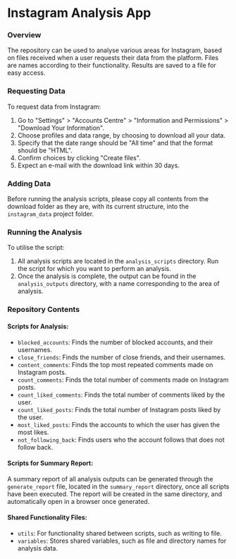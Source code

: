 # Instagram Analysis App

### Overview

The repository can be used to analyse various areas for Instagram, based on files received when a user requests their data from the platform. Files are names according to their functionality. Results are saved to a file for easy access.

### Requesting Data

To request data from Instagram:

1. Go to "Settings" > "Accounts Centre" > "Information and Permissions" > "Download Your Information".
2. Choose profiles and data range, by choosing to download all your data.
3. Specify that the date range should be "All time" and that the format should be "HTML".
4. Confirm choices by clicking "Create files".
5. Expect an e-mail with the download link within 30 days.

### Adding Data

Before running the analysis scripts, please copy all contents from the download folder as they are, with its current structure, into the `instagram_data` project folder.

### Running the Analysis

To utilise the script:

1. All analysis scripts are located in the `analysis_scripts` directory. Run the script for which you want to perform an analysis.
2. Once the analysis is complete, the output can be found in the `analysis_outputs` directory, with a name corresponding to the area of analysis.

### Repository Contents

#### Scripts for Analysis:

- `blocked_accounts`: Finds the number of blocked accounts, and their usernames.
- `close_friends`: Finds the number of close friends, and their usernames.
- `content_comments`: Finds the top most repeated comments made on Instagram posts.
- `count_comments`: Finds the total number of comments made on Instagram posts.
- `count_liked_comments`: Finds the total number of comments liked by the user.
- `count_liked_posts`: Finds the total number of Instagram posts liked by the user.
- `most_liked_posts`: Finds the accounts to which the user has given the most likes.
- `not_following_back`: Finds users who the account follows that does not follow back.

#### Scripts for Summary Report:

A summary report of all analysis outputs can be generated through the `generate_report` file, located in the `summary_report` directory, once all scripts have been executed. The report will be created in the same directory, and automatically open in a browser once generated.

#### Shared Functionality Files:

- `utils`: For functionality shared between scripts, such as writing to file.
- `variables`: Stores shared variables, such as file and directory names for analysis data.
